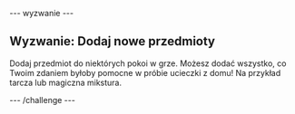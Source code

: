 \--- wyzwanie \---

## Wyzwanie: Dodaj nowe przedmioty

Dodaj przedmiot do niektórych pokoi w grze. Możesz dodać wszystko, co Twoim zdaniem byłoby pomocne w próbie ucieczki z domu! Na przykład tarcza lub magiczna mikstura.

\--- /challenge \---